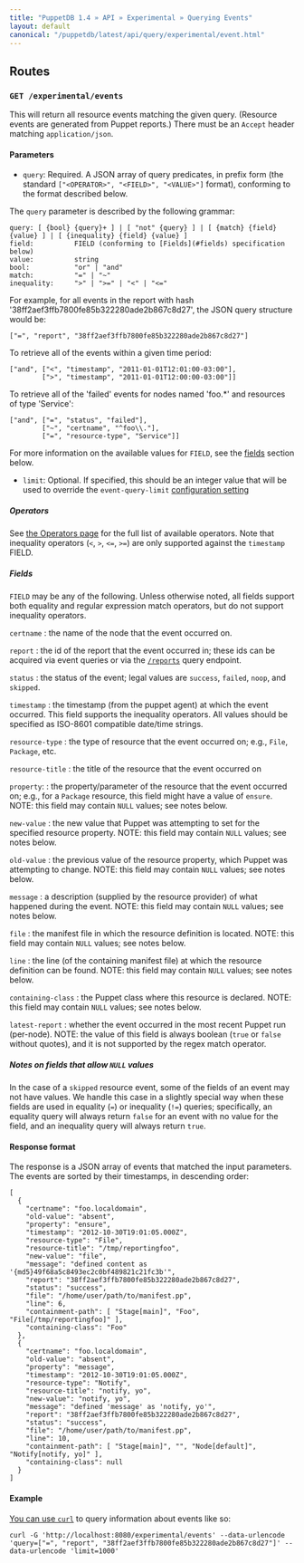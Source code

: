 ```yaml
---
title: "PuppetDB 1.4 » API » Experimental » Querying Events"
layout: default
canonical: "/puppetdb/latest/api/query/experimental/event.html"
---
```


[curl]: ../curl.html#using-curl-from-localhost-non-sslhttp
[report]: ./report.html
[operator]: ../v2/operators.html

## Routes

### `GET /experimental/events`

This will return all resource events matching the given query.  (Resource events
are generated from Puppet reports.)  There must be an `Accept` header matching
`application/json`.

#### Parameters

* `query`: Required. A JSON array of query predicates, in prefix form (the standard
 `["<OPERATOR>", "<FIELD>", "<VALUE>"]` format), conforming to the format described
 below.

The `query` parameter is described by the following grammar:

    query: [ {bool} {query}+ ] | [ "not" {query} ] | [ {match} {field} {value} ] | [ {inequality} {field} {value} ]
    field:          FIELD (conforming to [Fields](#fields) specification below)
    value:          string
    bool:           "or" | "and"
    match:          "=" | "~"
    inequality:     ">" | ">=" | "<" | "<="

For example, for all events in the report with hash
'38ff2aef3ffb7800fe85b322280ade2b867c8d27', the JSON query structure would be:

    ["=", "report", "38ff2aef3ffb7800fe85b322280ade2b867c8d27"]

To retrieve all of the events within a given time period:

    ["and", ["<", "timestamp", "2011-01-01T12:01:00-03:00"],
            [">", "timestamp", "2011-01-01T12:00:00-03:00"]]

To retrieve all of the 'failed' events for nodes named 'foo.*' and resources of
type 'Service':

    ["and", ["=", "status", "failed"],
            ["~", "certname", "^foo\\."],
            ["=", "resource-type", "Service"]]

For more information on the available values for `FIELD`, see the [fields](#fields) section below.

* `limit`: Optional.  If specified, this should be an integer value that will be used to override the `event-query-limit` [configuration setting](../../../configure.html#event_query_limit)

##### Operators

See [the Operators page](./operators.html) for the full list of available operators.
Note that inequality operators (`<`, `>`, `<=`, `>=`) are only supported against
the `timestamp` FIELD.

##### Fields

`FIELD` may be any of the following.  Unless otherwise noted, all fields support
both equality and regular expression match operators, but do not support inequality
operators.

`certname`
: the name of the node that the event occurred on.

`report`
: the id of the report that the event occurred in; these ids can be acquired
  via event queries or via the [`/reports`][report] query endpoint.

`status`
: the status of the event; legal values are `success`, `failed`, `noop`, and `skipped`.

`timestamp`
: the timestamp (from the puppet agent) at which the event occurred.  This field
  supports the inequality operators.  All values should be specified as ISO-8601
  compatible date/time strings.

`resource-type`
: the type of resource that the event occurred on; e.g., `File`, `Package`, etc.

`resource-title`
: the title of the resource that the event occurred on

`property`:
: the property/parameter of the resource that the event occurred on; e.g., for a
  `Package` resource, this field might have a value of `ensure`.  NOTE: this field
  may contain `NULL` values; see notes below.

`new-value`
: the new value that Puppet was attempting to set for the specified resource
  property.  NOTE: this field may contain `NULL` values; see notes below.

`old-value`
: the previous value of the resource property, which Puppet was attempting to
  change.  NOTE: this field may contain `NULL` values; see notes below.

`message`
: a description (supplied by the resource provider) of what happened during the
  event.  NOTE: this field may contain `NULL` values; see notes below.

`file`
: the manifest file in which the resource definition is located.
  NOTE: this field may contain `NULL` values; see notes below.

`line`
: the line (of the containing manifest file) at which the resource definition
  can be found.  NOTE: this field may contain `NULL` values; see notes below.

`containing-class`
: the Puppet class where this resource is declared.  NOTE: this field may
  contain `NULL` values; see notes below.

`latest-report`
: whether the event occurred in the most recent Puppet run (per-node).  NOTE: the
value of this field is always boolean (`true` or `false` without quotes), and it
is not supported by the regex match operator.

##### Notes on fields that allow `NULL` values

In the case of a `skipped` resource event, some of the fields of an event may
not have values.  We handle this case in a slightly special way when these
fields are used in equality (`=`) or inequality (`!=`) queries; specifically,
an equality query will always return `false` for an event with no value for
the field, and an inequality query will always return `true`.

#### Response format

 The response is a JSON array of events that matched the input parameters.
 The events are sorted by their timestamps, in descending order:

    [
      {
        "certname": "foo.localdomain",
        "old-value": "absent",
        "property": "ensure",
        "timestamp": "2012-10-30T19:01:05.000Z",
        "resource-type": "File",
        "resource-title": "/tmp/reportingfoo",
        "new-value": "file",
        "message": "defined content as '{md5}49f68a5c8493ec2c0bf489821c21fc3b'",
        "report": "38ff2aef3ffb7800fe85b322280ade2b867c8d27",
        "status": "success",
        "file": "/home/user/path/to/manifest.pp",
        "line": 6,
        "containment-path": [ "Stage[main]", "Foo", "File[/tmp/reportingfoo]" ],
        "containing-class": "Foo"
      },
      {
        "certname": "foo.localdomain",
        "old-value": "absent",
        "property": "message",
        "timestamp": "2012-10-30T19:01:05.000Z",
        "resource-type": "Notify",
        "resource-title": "notify, yo",
        "new-value": "notify, yo",
        "message": "defined 'message' as 'notify, yo'",
        "report": "38ff2aef3ffb7800fe85b322280ade2b867c8d27",
        "status": "success",
        "file": "/home/user/path/to/manifest.pp",
        "line": 10,
        "containment-path": [ "Stage[main]", "", "Node[default]", "Notify[notify, yo]" ],
        "containing-class": null
      }
    ]


#### Example

[You can use `curl`][curl] to query information about events like so:

    curl -G 'http://localhost:8080/experimental/events' --data-urlencode 'query=["=", "report", "38ff2aef3ffb7800fe85b322280ade2b867c8d27"]' --data-urlencode 'limit=1000'
